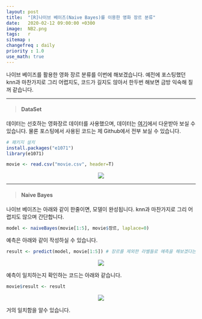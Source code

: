 ```yaml
---
layout: post
title:  "[R]나이브 베이즈(Naive Bayes)를 이용한 영화 장르 분류"
date:   2020-02-12 09:00:00 +0300
image:  NB2.png
tags:   r
sitemap :
changefreq : daily
priority : 1.0
use_math: true
---
```


나이브 베이즈를 활용한 영화 장르 분류를 이번에 해보겠습니다. 예전에 포스팅했던 knn과 마찬가지로 그리 어렵지도, 코드가 길지도 않아서 한두번 해보면 금방 익숙해 질꺼 같습니다.

-------

> #### DataSet

데이터는 선호하는 영화장르 데이터를 사용했으며, 데이터는 [여기](https://github.com/KEJdev/DataSet/tree/master/DataSet)에서 다운받아 보실 수 있습니다. 물론 포스팅에서 사용된 코드는 제 Github에서 전부 보실 수 있습니다.

```r
# 패키지 설치 
install.packages("e1071")
library(e1071)

movie <- read.csv("movie.csv", header=T)
```

<center><img src="{{ site.baseurl }}/images/NB2.png" ></center>

-------

> #### Naive Bayes

나이브 베이즈는 아래와 같이 한줄이면, 모델이 완성됩니다. knn과 마찬가지로 그리 어렵지도 않으며 간단합니다.

```r
model <- naiveBayes(movie[1:5], movie$장르, laplace=0)
```

예측은 아래와 같이 작성하실 수 있습니다.

```r
result <- predict(model, movie[1:5]) # 장르를 제외한 라벨들로 예측을 해보겠다는 코드
```

<center><img src="{{ site.baseurl }}/images/NB3.png" ></center>


예측이 일치하는지 확인하는 코드는 아래와 같습니다.

```r
movie$result <- result
```

<center><img src="{{ site.baseurl }}/images/NB4.png" ></center>

거의 일치함을 알수 있습니다.

